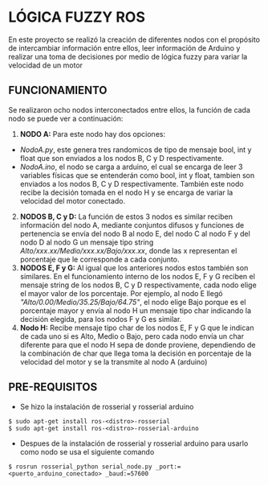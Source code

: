 LÓGICA FUZZY ROS
==============
En este proyecto se realizó la creación de diferentes nodos con el propósito de intercambiar información entre ellos, leer información de Arduino y realizar una toma de decisiones por medio de lógica fuzzy para variar la velocidad de un motor

FUNCIONAMIENTO
----------
Se realizaron ocho nodos interconectados entre ellos, la función de cada nodo se puede ver a continuación:

1. **NODO A:** Para este nodo hay dos opciones:
* *NodoA.py*, este genera tres randomicos de tipo de mensaje bool, int y float que son enviados a los nodos B, C y D respectivamente.
* *NodoA.ino*, el nodo se carga a arduino, el cual se encarga de leer 3 variables físicas que se entenderán como bool, int y float, tambien son enviados a los nodos B, C y D respectivamente. También este nodo recibe la decisión tomada en el nodo H y se encarga de variar la velocidad del motor conectado.
2. **NODOS B, C y D:** La función de estos 3 nodos es similar reciben información del nodo A, mediante conjuntos difusos y funciones de pertenencia se envía del nodo B al nodo E, del nodo C al nodo F y del nodo D al nodo G un mensaje tipo string *Alto/xxx.xx/Medio/xxx.xx/Bajo/xxx.xx*, donde las x representan el porcentaje que le corresponde a cada conjunto.
3. **NODOS E, F y G:** Al igual que los anteriores nodos estos también son similares. En el funcionamiento interno de los nodos E, F y G reciben el mensaje string de los nodos B, C y D respectivamente, cada nodo elige el mayor valor de los porcentaje. Por ejemplo, al nodo E llegó *"Alto/0.00/Medio/35.25/Bajo/64.75"*, el nodo elige Bajo porque es el porcentaje mayor y envía al nodo H un mensaje tipo char indicando la decisión elegida, para los nodos F y G es similar.
4. **Nodo H:** Recibe mensaje tipo char de los nodos E, F y G que le indican de cada uno si es Alto, Medio o Bajo, pero cada nodo envía un char diferente para que el nodo H sepa de donde proviene, dependiendo de la combinación de char que llega toma la decisión en porcentaje de la velocidad del motor y se la transmite al nodo A (arduino)

PRE-REQUISITOS
--------------
- Se hizo la instalación de rosserial y rosserial arduino
``` 
$ sudo apt-get install ros-<distro>-rosserial
$ sudo apt-get install ros-<distro>-rosserial-arduino
```
- Despues de la instalación de rosserial y rosserial arduino para usarlo como nodo se usa el siguiente comando
``` 
$ rosrun rosserial_python serial_node.py _port:=<puerto_arduino_conectado> _baud:=57600
